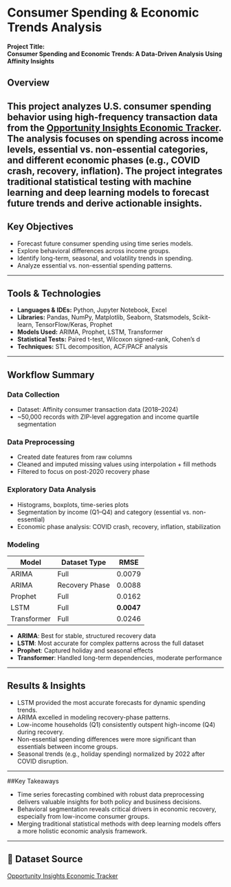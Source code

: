 # Consumer Spending & Economic Trends Analysis

**Project Title:**  
**Consumer Spending and Economic Trends: A Data-Driven Analysis Using Affinity Insights**

## Overview
This project analyzes U.S. consumer spending behavior using high-frequency transaction data from the [Opportunity Insights Economic Tracker](https://opportunityinsights.org). The analysis focuses on spending across income levels, essential vs. non-essential categories, and different economic phases (e.g., COVID crash, recovery, inflation). The project integrates traditional statistical testing with machine learning and deep learning models to forecast future trends and derive actionable insights.
---
## Key Objectives
- Forecast future consumer spending using time series models.
- Explore behavioral differences across income groups.
- Identify long-term, seasonal, and volatility trends in spending.
- Analyze essential vs. non-essential spending patterns.
---
## Tools & Technologies
- **Languages & IDEs:** Python, Jupyter Notebook, Excel  
- **Libraries:** Pandas, NumPy, Matplotlib, Seaborn, Statsmodels, Scikit-learn, TensorFlow/Keras, Prophet  
- **Models Used:** ARIMA, Prophet, LSTM, Transformer  
- **Statistical Tests:** Paired t-test, Wilcoxon signed-rank, Cohen’s d  
- **Techniques:** STL decomposition, ACF/PACF analysis
---
## Workflow Summary
### Data Collection
- Dataset: Affinity consumer transaction data (2018–2024)  
- ~50,000 records with ZIP-level aggregation and income quartile segmentation
### Data Preprocessing
- Created date features from raw columns
- Cleaned and imputed missing values using interpolation + fill methods
- Filtered to focus on post-2020 recovery phase
###  Exploratory Data Analysis
- Histograms, boxplots, time-series plots
- Segmentation by income (Q1–Q4) and category (essential vs. non-essential)
- Economic phase analysis: COVID crash, recovery, inflation, stabilization
### Modeling
| Model       | Dataset Type     | RMSE     |
|-------------|------------------|----------|
| ARIMA       | Full             | 0.0079   |
| ARIMA       | Recovery Phase   | 0.0088   |
| Prophet     | Full             | 0.0162   |
| LSTM        | Full             | **0.0047** |
| Transformer | Full             | 0.0246   |

- **ARIMA**: Best for stable, structured recovery data  
- **LSTM**: Most accurate for complex patterns across the full dataset  
- **Prophet**: Captured holiday and seasonal effects  
- **Transformer**: Handled long-term dependencies, moderate performance  
---
## Results & Insights
- LSTM provided the most accurate forecasts for dynamic spending trends.
- ARIMA excelled in modeling recovery-phase patterns.
- Low-income households (Q1) consistently outspent high-income (Q4) during recovery.
- Non-essential spending differences were more significant than essentials between income groups.
- Seasonal trends (e.g., holiday spending) normalized by 2022 after COVID disruption.
---
##Key Takeaways
- Time series forecasting combined with robust data preprocessing delivers valuable insights for both policy and business decisions.
- Behavioral segmentation reveals critical drivers in economic recovery, especially from low-income consumer groups.
- Merging traditional statistical methods with deep learning models offers a more holistic economic analysis framework.
---
## 🔗 Dataset Source
[Opportunity Insights Economic Tracker](https://opportunityinsights.org)
